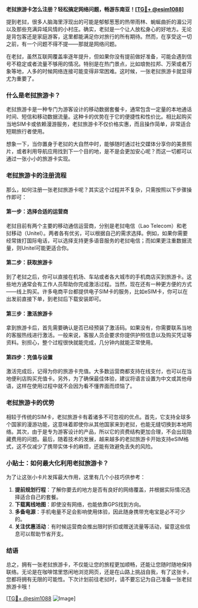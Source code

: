 **老挝旅游卡怎么注册？轻松搞定网络问题，畅游东南亚！[[TG💪+ @esim1088](https://t.me/s/esim1088)]**

提到老挝，很多人脑海里浮现出的可能是郁郁葱葱的热带雨林、蜿蜒曲折的湄公河以及那些充满异域风情的小村庄。确实，老挝是一个让人放松身心的好地方。无论是背包客还是家庭游客，这里都能满足你对旅行的所有期待。然而，在享受这一切之前，有一个问题不得不提——那就是网络问题。

在老挝，虽然互联网覆盖率逐年提升，但如果你没有提前做好准备，可能会遇到信号不稳定或者流量不够用的情况。特别是在热门景点，比如琅勃拉邦、万荣或者万象等地，人多的时候网络连接可能变得非常困难。这时候，一张老挝旅游卡就显得尤为重要了。

### 什么是老挝旅游卡？

老挝旅游卡是一种专门为游客设计的移动数据套餐卡，通常包含一定量的本地通话时间、短信和移动数据流量。这种卡的优势在于它的便捷性和性价比。相比起购买当地SIM卡或依赖漫游服务，老挝旅游卡不仅价格实惠，而且操作简单，非常适合短期旅行者使用。

想象一下，当你置身于老挝的大自然中时，能够随时通过社交媒体分享你的美景照片，或者利用导航应用找到下一个目的地，是不是会更加安心呢？而这一切都可以通过一张小小的旅游卡实现。

### 老挝旅游卡的注册流程

那么，如何注册一张老挝旅游卡呢？其实这个过程并不复杂，只需按照以下步骤操作即可：

#### 第一步：选择合适的运营商

老挝目前有两个主要的移动通信运营商，分别是老挝电信（Lao Telecom）和老挝移动（Unitel）。两者各有优劣，可以根据自己的需求选择。例如，如果你需要经常拨打国际电话，可以选择支持更多语音服务的老挝电信；而如果更注重数据流量，则Unitel可能更适合你。

#### 第二步：获取旅游卡

到了老挝之后，你可以直接在机场、车站或者各大城市的手机商店买到旅游卡。这些地方通常会有工作人员帮助你完成激活过程。当然，现在还有一种更方便的方式——线上购买。许多电商平台都提供电子SIM卡的服务，比如eSIM卡，你可以在出发前直接下单，到老挝后下载安装即可。

#### 第三步：激活旅游卡

拿到旅游卡后，首先需要确认是否已经预装了激活码。如果没有，你需要联系当地的客服热线进行激活。一般来说，客服人员会要求你提供护照信息以及购买凭证等资料。别担心，整个过程很快就能完成，几分钟内就能正常使用。

#### 第四步：充值与设置

激活完成后，记得为你的旅游卡充值。大多数运营商都支持在线支付，也可以在当地便利店购买充值卡。另外，为了确保最佳体验，建议将语言设置为中文或其他母语，这样在使用过程中就不会因为看不懂界面而烦恼了。

### 老挝旅游卡的优势

相较于传统的SIM卡，老挝旅游卡有着诸多不可忽视的优点。首先，它支持全球多个国家的漫游功能，这意味着即使你从其他国家来到老挝，也能无缝切换到本地网络。其次，由于是专为游客设计的产品，所以它的资费结构更加合理，不会出现隐藏费用的问题。最后，随着技术的发展，越来越多的老挝旅游卡开始支持eSIM格式，这不仅减少了携带实体卡的麻烦，还能有效避免丢失的风险。

### 小贴士：如何最大化利用老挝旅游卡？

为了让这张小卡片发挥最大作用，这里有几个小技巧供参考：

1. **提前规划行程**：了解你要去的地方是否有良好的网络覆盖，并根据实际情况选择适合自己的套餐。
2. **下载离线地图**：即使没有网络，也能依靠GPS找到方向。
3. **多备电源**：手机电量不足会影响使用体验，因此随身携带充电宝是必不可少的。
4. **关注优惠活动**：有时候运营商会推出限时折扣或赠送流量等活动，留意这些信息可以帮助节省开支。

### 结语

总之，拥有一张老挝旅游卡，不仅能让您的旅程更加顺畅，还能让您随时随地保持联络。无论是在咖啡馆里悠闲地浏览网页，还是在山路上挑战自我，有了这张卡，您都将拥有无限的可能性。下次计划前往老挝时，请不要忘记为自己准备一张老挝旅游卡哦！

[[TG💪+ @esim1088](https://t.me/s/esim1088) ![Image](https://i.postimg.cc/4NQfJmqS/Snipaste-2025-05-13-00-14-12.png)]